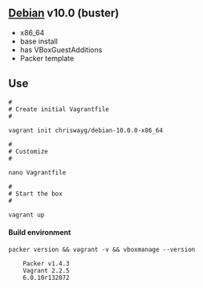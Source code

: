## [Debian](http://debian.org) v10.0 (buster)

* x86_64
* base install
* has VBoxGuestAdditions
* Packer template

## Use

```
#
# Create initial Vagrantfile
#

vagrant init chriswayg/debian-10.0.0-x86_64

#
# Customize
#

nano Vagrantfile

#
# Start the box
#

vagrant up
```

#### Build environment

```shell
packer version && vagrant -v && vboxmanage --version

	Packer v1.4.3
	Vagrant 2.2.5
	6.0.10r132072
```
